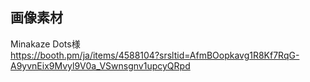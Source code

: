 
## 画像素材
Minakaze Dots様<br>
https://booth.pm/ja/items/4588104?srsltid=AfmBOopkavg1R8Kf7RqG-A9yvnEix9Mvyl9V0a_VSwnsgnv1upcyQRpd